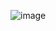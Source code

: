 ![image](https://user-images.githubusercontent.com/112197568/214721721-92c333d0-c207-466c-ab65-5e7e417799c2.png)
